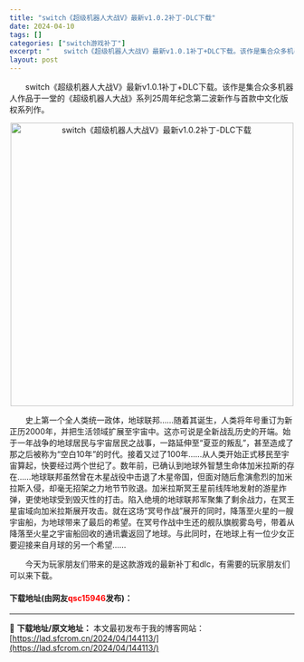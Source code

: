 ```yaml
---
title: "switch《超级机器人大战V》最新v1.0.2补丁-DLC下载"
date: 2024-04-10
tags: []
categories: ["switch游戏补丁"]
excerpt: "　　switch《超级机器人大战V》最新v1.0.1补丁+DLC下载。该作是集合众多机器人作品于一堂的《超级机器人大战》系列25周年纪念第二波新作与首款中文化版权系列作。 　　史上第一个全人类统一政体，地球联邦&hellip;&hellip;随着其诞生，人类将年号重订为新正历2000年，并把生活领域&hellip;"
layout: post
---
```


 <p>　　switch《超级机器人大战V》最新v1.0.1补丁+DLC下载。该作是集合众多机器人作品于一堂的《超级机器人大战》系列25周年纪念第二波新作与首款中文化版权系列作。</p> <p align="center"><img align="" border="0" src="https://lad.sfcrom.cn/wp-content/uploads/2024/04/20240409_6615c21f4b5da.webp" width="500" alt="switch《超级机器人大战V》最新v1.0.2补丁-DLC下载" /></p> <p>　　史上第一个全人类统一政体，地球联邦&hellip;&hellip;随着其诞生，人类将年号重订为新正历2000年，并把生活领域扩展至宇宙中。这亦可说是全新战乱历史的开端。始于一年战争的地球居民与宇宙居民之战事，一路延伸至&ldquo;夏亚的叛乱&rdquo;，甚至造成了那之后被称为&ldquo;空白10年&rdquo;的时代。接着又过了100年&hellip;&hellip;从人类开始正式移民至宇宙算起，快要经过两个世纪了。数年前，已确认到地球外智慧生命体加米拉斯的存在&hellip;&hellip;地球联邦虽然曾在木星战役中击退了木星帝国，但面对随后愈演愈烈的加米拉斯入侵，却毫无招架之力地节节败退。加米拉斯冥王星前线阵地发射的游星炸弹，更使地球受到毁灭性的打击。陷入绝境的地球联邦军聚集了剩余战力，在冥王星宙域向加米拉斯展开攻击。就在这场&ldquo;冥号作战&rdquo;展开的同时，降落至火星的一艘宇宙船，为地球带来了最后的希望。在冥号作战中生还的舰队旗舰雾岛号，带着从降落至火星之宇宙船回收的通讯囊返回了地球。与此同时，在地球上有一位少女正要迎接来自月球的另一个希望&hellip;&hellip;</p> <p>　　今天为玩家朋友们带来的是这款游戏的最新补丁和dlc，有需要的玩家朋友们可以来下载。</p> <p><h4>下载地址(由网友<font color="red">qsc15946</font>发布)：</h4></p> 

---
📖 **下载地址/原文地址：** 本文最初发布于我的博客网站：[https://lad.sfcrom.cn/2024/04/144113/](https://lad.sfcrom.cn/2024/04/144113/)
